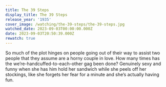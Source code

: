 ```yaml
---
title: The 39 Steps
display_title: The 39 Steps
release_year: '1935'
cover_image: /watching/the-39-steps/the-39-steps.jpg
watched_date: 2023-09-03T00:00:00.000Z
date: 2023-09-03T20:50:39.000Z
rewatch: true
---
```

So much of the plot hinges on people going out of their way to assist two people that they assume are a horny couple in love. How many times has the we’re-handcuffed-to-each-other gag been done? Genuinely sexy and funny when she has him hold her sandwich while she peels off her stockings, like she forgets her fear for a minute and she’s actually having fun.
